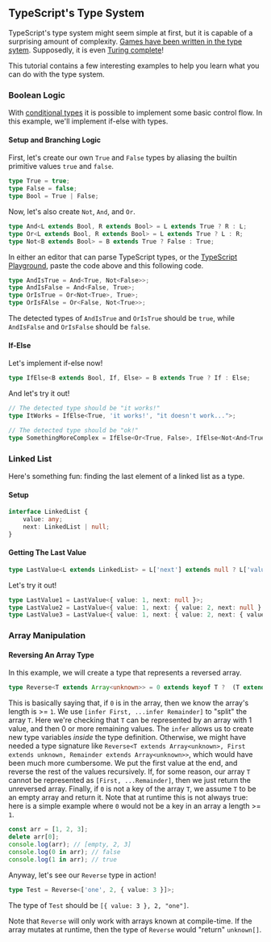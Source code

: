 ## TypeScript's Type System

TypeScript's type system might seem simple at first, but it is capable of a
surprising amount of complexity. [Games have been written in the type sytem][TypeGame].
Supposedly, it is even [Turing complete](https://github.com/microsoft/TypeScript/issues/14833)!

This tutorial contains a few interesting examples to help you learn what
you can do with the type system.

### Boolean Logic

With [conditional types](https://www.typescriptlang.org/docs/handbook/2/conditional-types.html)
it is possible to implement some basic control flow. In this example, we'll implement if-else
with types.

#### Setup and Branching Logic

First, let's create our own `True` and `False` types by aliasing the builtin primitive
values `true` and `false`.

```typescript
type True = true;
type False = false;
type Bool = True | False;
```

Now, let's also create `Not`, `And`, and `Or`.

```typescript
type And<L extends Bool, R extends Bool> = L extends True ? R : L;
type Or<L extends Bool, R extends Bool> = L extends True ? L : R;
type Not<B extends Bool> = B extends True ? False : True;
```

In either an editor that can parse TypeScript types, or the
[TypeScript Playground](https://www.typescriptlang.org/play), paste the
code above and this following code.
```typescript
type AndIsTrue = And<True, Not<False>>;
type AndIsFalse = And<False, True>;
type OrIsTrue = Or<Not<True>, True>;
type OrIsFAlse = Or<False, Not<True>>;
```

The detected types of `AndIsTrue` and `OrIsTrue` should be `true`, while
`AndIsFalse` and `OrIsFalse` should be `false`.

#### If-Else

Let's implement if-else now!

```typescript
type IfElse<B extends Bool, If, Else> = B extends True ? If : Else;
```

And let's try it out!

```typescript
// The detected type should be "it works!"
type ItWorks = IfElse<True, 'it works!', "it doesn't work...">;

// The detected type should be "ok!"
type SomethingMoreComplex = IfElse<Or<True, False>, IfElse<Not<And<True, Not<True>>>, 'ok!', undefined>, null>;
```

### Linked List

Here's something fun: finding the last element of a linked list as a type.

#### Setup

```typescript
interface LinkedList {
    value: any;
    next: LinkedList | null;
}
```

#### Getting The Last Value

```typescript
type LastValue<L extends LinkedList> = L['next'] extends null ? L['value'] : LastValue<NonNullable<L['next']>>;
```

Let's try it out!

```typescript
type LastValue1 = LastValue<{ value: 1, next: null }>;
type LastValue2 = LastValue<{ value: 1, next: { value: 2, next: null } }>;
type LastValue3 = LastValue<{ value: 1, next: { value: 2, next: { value: 3, next: null } } }>;
```

### Array Manipulation

#### Reversing An Array Type

In this example, we will create a type that represents a reversed array.
```typescript
type Reverse<T extends Array<unknown>> = 0 extends keyof T ?  (T extends [infer First, ...infer Remainder] ? [...Reverse<Remainder>, First] : T) : []
```

This is basically saying that, if `0` is in the array, then we know the array's length is >= `1`.
We use `[infer First, ...infer Remainder]` to "split" the array `T`. Here we're checking that `T`
can be represented by an array with 1 value, and then 0 or more remaining values. The `infer` allows
us to create new type variables *inside* the type definition. Otherwise, we might have needed a type
signature like `Reverse<T extends Array<unknown>, First extends unknown, Remainder extends Array<unknown>>`,
which would have been much more cumbersome. We put the first value at the end, and reverse the rest of the
values recursively. If, for some reason, our array `T` cannot be represented as `[First, ...Remainder]`,
then we just return the unreversed array. Finally, if `0` is not a key of the array `T`, we assume `T`
to be an empty array and return it. Note that at runtime this is not always true: here is a simple
example where `0` would not be a key in an array a length >= `1`.

```javascript
const arr = [1, 2, 3];
delete arr[0];
console.log(arr); // [empty, 2, 3]
console.log(0 in arr); // false
console.log(1 in arr); // true
```

Anyway, let's see our `Reverse` type in action!

```typescript
type Test = Reverse<['one', 2, { value: 3 }]>;
```

The type of `Test` should be `[{ value: 3 }, 2, "one"]`.

Note that `Reverse` will only work with arrays known at compile-time. If the
array mutates at runtime, then the type of `Reverse` would "return" `unknown[]`.

[TypeGame]: https://github.com/fc01/TypeGame
